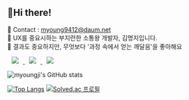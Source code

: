 <h2> 🍊Hi there! </h2>

<span> 💌 Contact : myoung9412@daum.net </span> <br>
<span> 🔎 UX를 중요시하는 부지런한 소통왕 개발자, 김명지입니다. </span> <br>
<span> 🥕 결과도 중요하지만, 무엇보다 '과정 속에서 얻는 깨달음'을 좋아해요 </span>

<a href="https://www.instagram.com/dding_ji_k/">
    <img 
        src="http://img.shields.io/badge/-Instagram-333333?style=flat&logo=Instagram&link=https://www.instagram.com/dding_ji_k/"
        style="height : auto; margin-left : 10px; margin-right : 10px;"/>
</a>
<a href="https://velog.io/@dding_ji">
    <img 
        src="http://img.shields.io/badge/-Velog-00aaa7?style=flat&logo=Vector Logo Zone&link=https://velog.io/@dding_ji"
        style="height : auto; margin-left : 10px; margin-right : 10px;"/>
</a>
<a href="https://legend-salamander-66c.notion.site/ff89b3affbf543f2b81e603b51dfe6ee">
    <img 
        src="http://img.shields.io/badge/-Notion-2ba640?style=flat&logo=Notion&link=https://legend-salamander-66c.notion.site/ff89b3affbf543f2b81e603b51dfe6ee"
        style="height : auto; margin-left : 10px; margin-right : 10px;"/>
</a>

![myoungji's GitHub stats](https://github-readme-stats.vercel.app/api?username=myoungji-kim&show_icons=true&theme=material-palenight)

[![Top Langs](https://github-readme-stats.vercel.app/api/top-langs/?username=myoungji-kim&layout=compact&theme=material-palenight&langs_count=8)](https://github.com/anuraghazra/github-readme-stats)
[![Solved.ac
프로필](http://mazassumnida.wtf/api/v2/generate_badge?boj=myoungji)](https://solved.ac/myoungji)
